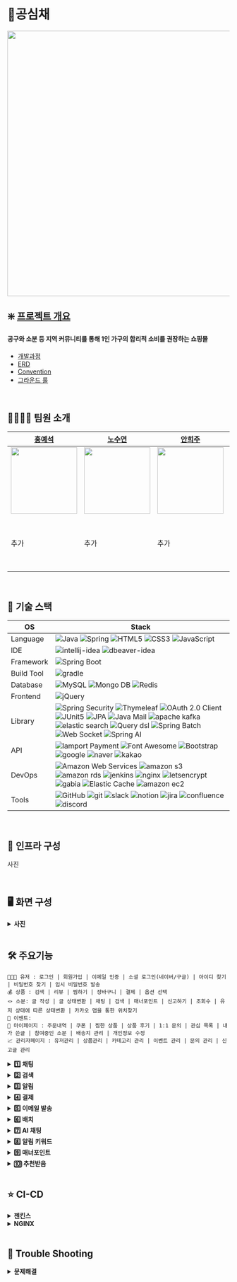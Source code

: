 # 🌿공심채 
<img src="https://github.com/user-attachments/assets/cc48d799-6041-492f-ba40-7bb5b76d05b9" width=600; width=500 />
<br>

## ❇️ [프로젝트 개요](https://github.com/project-gongsimchae/gongsimchae/wiki)
#### 공구와 소분 등 지역 커뮤니티를 통해 1인 가구의 합리적 소비를 권장하는 쇼핑몰
- [개발과정](https://github.com/project-gongsimchae/gongsimchae/wiki/%EA%B0%9C%EB%B0%9C%EA%B3%BC%EC%A0%95)
- [ERD](https://github.com/project-gongsimchae/gongsimchae/wiki/ERD#-erd)
- [Convention](https://github.com/project-gongsimchae/gongsimchae/wiki/Convention)
- [그라운드 룰](https://github.com/project-gongsimchae/gongsimchae/wiki/%EA%B7%B8%EB%9D%BC%EC%9A%B4%EB%93%9C-%EB%A3%B0)

</br>

## 👨‍👩‍👧‍👦 팀원 소개
| <center>[홍예석](https://github.com/yshong1998)</center>                         | <center>[노수연](https://github.com/suynnn)</center>            | <center>[안희주](https://github.com/HeeJu0807)</center>                      | <center>[정인규](https://github.com/JungInGyu)</center>                         | <center>[정주연](https://github.com/juicyye)</center>                         |
| :---------------------------------------------------------------------------- | :--------------------------------------------------------------------------- | :---------------------------------------------------------------------------- | :--------------------------------------------------------------------------- | :--------------------------------------------------------------------------- |
| <img src="https://github.com/user-attachments/assets/e4bb1ea5-ac3a-464d-aacc-c28159a61b31" width=150 /> | <img src="https://github.com/user-attachments/assets/2550cf81-f2db-4f4d-9243-9a91c66ca8f7" width=150 /> | <img src="https://github.com/user-attachments/assets/c7f702fe-95ff-4a4e-8f6a-2b751f63a12d" width=150 /> | <img src="https://github.com/user-attachments/assets/6decd4d0-42f9-4fdf-bbff-051a631c2f86" width=150 /> | <img src="https://github.com/user-attachments/assets/18c3c683-a81e-4b7f-8b12-534d7a6d90fd" width=150 /> |
| 추가          | 추가             | 추가                       | 추가              | 시큐리티<br />주소 관리<br />채팅<br />알림<br />검색기능        |

<br/>

## 🚀 기술 스택

OS | Stack
--- | --- |
Language | ![Java](https://img.shields.io/badge/java-007396?style=for-the-badge&logo=java&logoColor=white) ![Spring](https://img.shields.io/badge/spring-6DB33F?style=for-the-badge&logo=spring&logoColor=white) ![HTML5](https://img.shields.io/badge/html5-E34F26?style=for-the-badge&logo=html5&logoColor=white) ![CSS3](https://img.shields.io/badge/css-1572B6?style=for-the-badge&logo=css3&logoColor=white) ![JavaScript](https://img.shields.io/badge/javascript-F7DF1E?style=for-the-badge&logo=javascript&logoColor=black)
IDE | ![intellij-idea](https://img.shields.io/badge/intellij%20idea-000000?style=for-the-badge&logo=intellijidea&logoColor=white) ![dbeaver-idea](https://img.shields.io/badge/dbeaver-382923?style=for-the-badge&logo=dbeaver&logoColor=white) 
Framework | ![Spring Boot](https://img.shields.io/badge/Spring%20Boot-6DB33F?style=for-the-badge&logo=springboot&logoColor=white)
Build Tool | ![gradle](https://img.shields.io/badge/gradle-02303A?style=for-the-badge&logo=gradle&logoColor=white)
Database | ![MySQL](https://img.shields.io/badge/mysql-4479A1?style=for-the-badge&logo=mysql&logoColor=white) ![Mongo DB](https://img.shields.io/badge/mongodb-47A248?style=for-the-badge&logo=mongodb&logoColor=white) ![Redis](https://img.shields.io/badge/redis-FF4438?style=for-the-badge&logo=redis&logoColor=white)
Frontend | ![jQuery](https://img.shields.io/badge/jQuery-0769AD?style=for-the-badge&logo=jquery&logoColor=white)
Library | ![Spring Security](https://img.shields.io/badge/spring%20security-6DB33F?style=for-the-badge&logo=springsecurity&logoColor=white) ![Thymeleaf](https://img.shields.io/badge/thymeleaf-005F0F?style=for-the-badge&logo=thymeleaf&logoColor=white) ![OAuth 2.0 Client](https://img.shields.io/badge/OAuth%202.0%20Client-4b4b4b?style=for-the-badge) ![JUnit5](https://img.shields.io/badge/JUnit5-25A162?style=for-the-badge&logo=junit5&logoColor=white) ![JPA](https://img.shields.io/badge/JPA-6DB33F?style=for-the-badge&logo=jpa&logoColor=white) ![Java Mail](https://img.shields.io/badge/Java%20Mail-3a75b0?style=for-the-badge) ![apache kafka](https://img.shields.io/badge/apachekafka-231F20?style=for-the-badge&logo=apachekafka&logoColor=white) ![elastic search](https://img.shields.io/badge/elastic%20search-005571?style=for-the-badge&logo=elasticsearch&logoColor=white) ![Query dsl](https://img.shields.io/badge/query%20dsl-007396?style=for-the-badge&logo=querydsl&logoColor=white) ![Spring Batch](https://img.shields.io/badge/spring%20batch-6DB33F?style=for-the-badge&logo=springbatch&logoColor=white) ![Web Socket](https://img.shields.io/badge/web%20socket-F7DF1E?style=for-the-badge&logo=websocket&logoColor=white) ![Spring AI](https://img.shields.io/badge/spring%20ai-6DB33F?style=for-the-badge&logo=springai&logoColor=white)
API | ![Iamport Payment](https://img.shields.io/badge/Iamport%20Payment-c1272d?style=for-the-badge) ![Font Awesome](https://img.shields.io/badge/Font%20Awesome-528DD7?style=for-the-badge&logo=fontawesome&logoColor=white) ![Bootstrap](https://img.shields.io/badge/Bootstrap-7952B3?style=for-the-badge&logo=bootstrap&logoColor=white) ![google](https://img.shields.io/badge/google-4285F4?style=for-the-badge&logo=google&logoColor=white) ![naver](https://img.shields.io/badge/naver-03C75A?style=for-the-badge&logo=naver&logoColor=white) ![kakao](https://img.shields.io/badge/kakao-FFCD00?style=for-the-badge&logo=kakao&logoColor=white)
DevOps | ![Amazon Web Services](https://img.shields.io/badge/amazon%20aws-232F3E?style=for-the-badge&logo=Amazon%20Web%20Services&logoColor=white) ![amazon s3](https://img.shields.io/badge/amazon%20s3-569A31?style=for-the-badge&logo=amazon%20s3&logoColor=white) ![amazon rds](https://img.shields.io/badge/amazon%20rds-527FFF?style=for-the-badge&logo=amazonrds&logoColor=white) ![jenkins](https://img.shields.io/badge/jenkins-D24939?style=for-the-badge&logo=jenkins&logoColor=white) ![nginx](https://img.shields.io/badge/nginx-009639?style=for-the-badge&logo=nginx&logoColor=white) ![letsencrypt](https://img.shields.io/badge/letsencrypt-003A70?style=for-the-badge&logo=letsencrypt&logoColor=white) ![gabia](https://img.shields.io/badge/gabia-4285F4?style=for-the-badge&logo=gabia&logoColor=white) ![Elastic Cache](https://img.shields.io/badge/amazon%20elasticache-C925D1?style=for-the-badge&logo=amazonelasticache&logoColor=white) ![amazon ec2](https://img.shields.io/badge/amazon%20ec2-FF9900?style=for-the-badge&logo=amazonec2&logoColor=white)
Tools | ![GitHub](https://img.shields.io/badge/GitHub-181717?style=for-the-badge&logo=GitHub&logoColor=white) ![git](https://img.shields.io/badge/git-F05032?style=for-the-badge&logo=git&logoColor=white) ![slack](https://img.shields.io/badge/slack-4A154B?style=for-the-badge&logo=slack&logoColor=white) ![notion](https://img.shields.io/badge/notion-000000?style=for-the-badge&logo=notion&logoColor=white) ![jira](https://img.shields.io/badge/jira-0052CC?style=for-the-badge&logo=jira&logoColor=white) ![confluence](https://img.shields.io/badge/confluence-172B4D?style=for-the-badge&logo=confluence&logoColor=white) ![discord](https://img.shields.io/badge/discord-5865F2?style=for-the-badge&logo=discord&logoColor=white)

</br>

## 📁 인프라 구성
사진

<br>

## 🖥️ 화면 구성
<details>
  <summary><strong>사진</strong></summary>
    <div markdown="1"> 
      1.여기에 작성
</details>

<br>
      
##  🛠 주요기능
```
👨‍👨‍👧 유저 : 로그인 | 회원가입 | 이메일 인증 | 소셜 로그인(네이버/구글) | 아이디 찾기 | 비밀번호 찾기 | 임시 비밀번호 발송
💰 상품 : 검색 | 리뷰 | 찜하기 | 장바구니 | 결제 | 옵션 선택
🪢 소분: 글 작성 | 글 상태변환 | 채팅 | 검색 | 매너포인트 | 신고하기 | 조회수 | 유저 상태에 따른 상태변환 | 카카오 맵을 통한 위치찾기
🎊 이벤트:
🏡 마이페이지 : 주문내역 | 쿠폰 | 찜한 상품 | 상품 후기 | 1:1 문의 | 관심 목록 | 내가 쓴글 | 참여중인 소분 | 배송지 관리 | 개인정보 수정 
📈 관리자페이지 : 유저관리 | 상품관리 | 카테고리 관리 | 이벤트 관리 | 문의 관리 | 신고글 관리 

```
<details>
  <summary><strong>1️⃣ 채팅</strong></summary>
  
</details>
      
<details>
  <summary><strong>2️⃣ 검색</strong></summary>
      1.여기에 작성
</details>

<details>
  <summary><strong>3️⃣ 알림</strong></summary>
</details>

<details>
  <summary><strong>4️⃣ 결제</strong></summary>
</details>

<details>
  <summary><strong>5️⃣ 이메일 발송</strong></summary>
</details>

<details>
  <summary><strong>6️⃣ 배치</strong></summary>
</details>

<details>
  <summary><strong>7️⃣ AI 채팅</strong></summary>
</details>

<details>
  <summary><strong>8️⃣ 알림 키워드</strong></summary>
</details>

<details>
  <summary><strong>9️⃣ 매너포인트</strong></summary>
</details>

<details>
  <summary><strong>🔟 추천받음</strong></summary>
</details>
<br>

## ⭐ CI-CD
<details>
  <summary><strong> 젠킨스</strong></summary>
    <div markdown="1"> 
      1.여기에 작성
</details>
<details>
  <summary><strong> NGINX</strong></summary>
    <div markdown="1"> 
      1.여기에 작성
</details>

</br>

## 🐞 Trouble Shooting
<details>
  <summary><strong> 문제해결</strong></summary>
    <div markdown="1"> 
      1.여기에 작성
</details>
